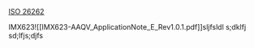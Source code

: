 [ISO 26262](https://myaltek.sharepoint.com/:f:/r/sites/ASC-SW/Shared%20Documents/General/Projects/Penstone%20e-mirror/Phase%203/ISO%2026262?csf=1&web=1&e=GYPJZ4)

IMX623![[IMX623-AAQV_ApplicationNote_E_Rev1.0.1.pdf]]sljfsldl
s;dklfj
sd;lfjs;djfs
